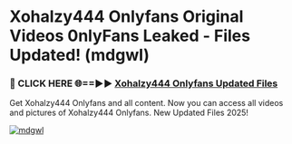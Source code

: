 # Xohalzy444 Onlyfans Original Videos 0nlyFans Leaked - Files Updated! (mdgwl)

<h3>🔴 CLICK HERE 🌐==►► <a href="https://tinyurl.com/2m67pmp6" rel="nofollow">Xohalzy444 Onlyfans Updated Files</a></h3>

Get Xohalzy444 Onlyfans and all content. Now you can access all videos and pictures of Xohalzy444 Onlyfans. New Updated Files 2025!

[![mdgwl](https://i.imgur.com/H4QAA4z.gif)](https://tinyurl.com/2m67pmp6)